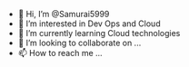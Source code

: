 - 👋 Hi, I’m @Samurai5999
- 👀 I’m interested in Dev Ops and Cloud
- 🌱 I’m currently learning  Cloud technologies
- 💞️ I’m looking to collaborate on ...
- 📫 How to reach me ...

<!---
Samurai5999/Samurai5999 is a ✨ special ✨ repository because its `README.md` (this file) appears on your GitHub profile.
You can click the Preview link to take a look at your changes.
--->
